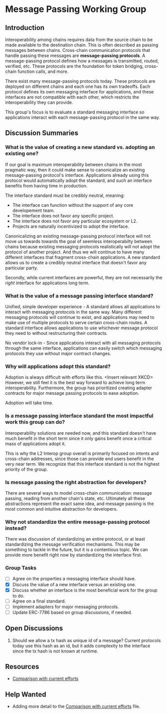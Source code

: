# Message Passing Working Group

## Introduction

Interoperability among chains requires data from the source chain to be made available to the destination chain. This is often described as passing messages between chains.  Cross-chain communication protocols that handle passing these messages are **message-passing protocols**. A message-passing protocol defines how a messages is transmitted, routed, verified, etc. These protocols are the foundation for token bridging, cross-chain function calls, and more.

There exist many message-passing protocols today.  These protocols are deployed on different chains and each one has its own tradeoffs. Each protocol defines its own messaging interface for applications, and these interfaces are not compatible with each other, which restricts the interoperability they can provide.

This group's focus is to evaluate a standard messaging interface so applications interact with each message-passing protocol in the same way.

## Discussion Summaries

### What is the value of creating a new standard vs. adopting an existing one?

If our goal is maximum interoperability between chains in the most pragmatic way, then it could make sense to canonicalize an existing message-passing protocol's interface. Applications already using this protocol would automatically adopt the standard, and such an interface benefits from having time in production.

The interface standard must be credibly neutral, meaning: 
* The interface can function without the support of any core developement team. 
* The interface does not favor any specific project. 
* The interface does not favor any particular ecosystem or L2. 
* Projects are naturally incentivized to adopt the interface. 

 Canonicalizing an existing message-passing protocol interface will not move us towards towards the goal of seemless interoperabilty between chains because existing messaging protocols realistically will not adopt the protocol of another project.  And thus we will continue to have many different interfaces that fragment cross-chain applications. A new standard allows us to create a credibly neutral interface that doesn't favor any particular party.

Secondly, while current interfaces are powerful, they are not necessarily the *right* interface for applications long term.

### What is the value of a message passing interface standard?

Unified, simple developer experience - A standard allows all applications to interact with messaging protocols in the same way.  Many different messaging protocols will continue to exist, and applications may need to make use of multiple protocols to serve certain cross-chain routes. A standard interface allows applications to use whichever message protocol they need to without restructuring their contracts.

No vendor lock-in - Since applications interact with all messaging protocols through the same interface, applications can easily switch which messaging protocols they use without major contract changes.  

### Why will applications adopt this standard?

Adoption is always difficult with efforts like this. \<Insert relevant XKCD\>  However, we still feel it is the best way forward to achieve long term interoperability. Furthermore, the group has prioritized creating adapter contracts for major message passing protocols to ease adoption.

Adoption will take time.

### Is a message passing interface standard the most impactful work this group can do?

Interoperability solutions are needed now, and this standard doesn't have much benefit in the short term since it only gains benefit once a critical mass of applications adopt it.

This is why the L2 Interop group overall is primarily focused on intents and cross-chain addresses, since those can provide end users benefit in the very near term.  We recognize that this interface standard is not the highest priority of the group.

### Is message passing the right abstraction for developers?

There are several ways to model cross-chain communication: message passing, reading from another chain's state, etc. Ultimately all these abstractions represent the exact same idea, and message passing is the most common and intuitive abstraction for developers.

### Why not standardize the entire message-passing protocol instead?

There was discussion of standardizing an entire protocol, or at least standardizing the message verification mechanisms.  This may be something to tackle in the future, but it is a contentious topic. We can provide more benefit right now by standardizing the interface first.

### Group Tasks

- [ ] Agree on the properties a messaging interface should have.
- [x] Discuss the value of a new interface versus an existing one.
- [x] Discuss whether an interface is the most beneficial work for the group to do.
- [ ] Agree on a final standard.
- [ ] Implement adapters for major messaging protocols.
- [ ] Update ERC-7786 based on group discussions, if needed.

## Open Discussions

1. Should we allow a tx hash as unique id of a message?  Current protocols today use this hash as an id, but it adds complexity to the interface since the tx hash is not known at runtime.

## Resources

* [Comparison with current efforts](docs/message-passing/messaging-current-efforts.md)

## Help Wanted

* Adding more detail to the [Comparison with current efforts](docs/message-passing/messaging-current-efforts.md) file.
